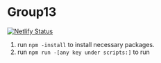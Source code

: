 # Group13

[![Netlify Status](https://api.netlify.com/api/v1/badges/6d0ed3bf-f7a4-4f80-9de9-af123b810525/deploy-status)](https://app.netlify.com/sites/have-a-challenge/deploys)


1. run `npm -install` to install necessary packages. 
2. run `npm run -[any key under scripts:]` to run 